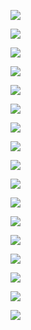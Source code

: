 ![](assets/2022-04-05-13-51-03-image.png)

![](assets/2022-04-05-14-23-07-image.png)

![](assets/2022-04-05-14-25-48-image.png)

![](assets/2022-04-05-14-26-51-image.png)

![](assets/2022-04-05-14-27-46-image.png)

![](assets/2022-04-05-14-30-44-image.png)

![](assets/2022-04-05-14-34-31-image.png)

![](assets/2022-04-05-14-35-45-image.png)

![](assets/2022-04-05-14-37-40-image.png)

![](assets/2022-04-05-14-39-12-image.png)

![](assets/2022-04-05-14-40-47-image.png)

![](assets/2022-04-05-14-42-18-image.png)

![](assets/2022-04-05-14-45-20-image.png)

![](assets/2022-04-05-14-46-23-image.png)

![](assets/2022-04-05-14-48-40-image.png)

![](assets/2022-04-05-14-49-36-image.png)

![](assets/2022-04-05-14-50-46-image.png)


